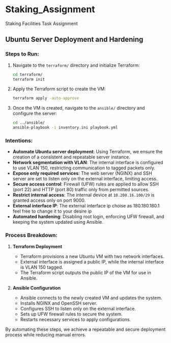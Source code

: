 # Staking_Assignment
Staking Facilities Task Assignment

## Ubuntu Server Deployment and Hardening

### Steps to Run:
1. Navigate to the `terraform/` directory and initialize Terraform:
   ```bash
   cd terraform/
   terraform init
   ```
2. Apply the Terraform script to create the VM:
   ```bash
   terraform apply -auto-approve
   ```
3. Once the VM is created, navigate to the `ansible/` directory and configure the server:
   ```bash
   cd ../ansible/
   ansible-playbook -i inventory.ini playbook.yml
   ```

### Intentions:
- **Automate Ubuntu server deployment**: Using Terraform, we ensure the creation of a consistent and repeatable server instance.
- **Network segmentation with VLAN**: The internal interface is configured to use VLAN 150, restricting communication to tagged packets only.
- **Expose only required services**: The web server (NGINX) and SSH server are set to listen only on the external interface, limiting access.
- **Secure access control**: Firewall (UFW) rules are applied to allow SSH (port 22) and HTTP (port 80) traffic only from permitted sources.
- **Restrict internal access**: The internal device at `10.200.16.100/29` is granted access only on port 9000.
- **External interface IP**: The external interface ip choise as 180.180.180.1 feel free to change it to your desire ip
- **Automated hardening**: Disabling root login, enforcing UFW firewall, and keeping the system updated using Ansible.

### Process Breakdown:
1. **Terraform Deployment**
   - Terraform provisions a new Ubuntu VM with two network interfaces.
   - External interface is assigned a public IP, while the internal interface is VLAN 150 tagged.
   - The Terraform script outputs the public IP of the VM for use in Ansible.

2. **Ansible Configuration**
   - Ansible connects to the newly created VM and updates the system.
   - Installs NGINX and OpenSSH server.
   - Configures SSH to listen only on the external interface.
   - Sets up UFW firewall rules to secure the system.
   - Restarts necessary services to apply configurations.

By automating these steps, we achieve a repeatable and secure deployment process while reducing manual errors.
